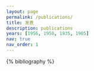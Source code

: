 ```yaml
---
layout: page
permalink: /publications/
title: 发表
description: publications
years: [1956, 1950, 1935, 1905]
nav: true
nav_order: 1
---
```

<!-- _pages/publications.md -->
<div class="publications">

<!--{%- for y in page.years %}
  <h2 class="year">{{y}}</h2>
  {% bibliography -f papers -q @*[year={{y}}]* %}
  
{% endfor %}-->
{% bibliography %}

</div>
